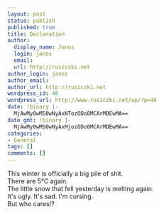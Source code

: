 ```yaml
---
layout: post
status: publish
published: true
title: Declaration
author:
  display_name: Janos
  login: janos
  email: 
  url: http://rusiczki.net
author_login: janos
author_email: 
author_url: http://rusiczki.net
wordpress_id: 46
wordpress_url: http://www.rusiczki.net/wp/?p=46
date: !binary |-
  MjAwMy0wMS0wNyAxNTozODo0MCArMDEwMA==
date_gmt: !binary |-
  MjAwMy0wMS0wNyAxMjozODo0MCArMDEwMA==
categories:
- General
tags: []
comments: []
---
```

<p>This winter is officially a big pile of shit.<br />
There are 5&deg;C again.<br />
The little snow that fell yesterday is melting again.<br />
It's ugly. It's sad. I'm cursing.<br />
But who cares!?</p>
